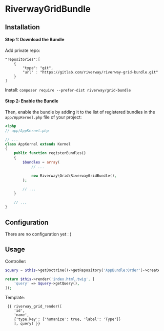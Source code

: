 RiverwayGridBundle
================

Installation
------------
#### Step 1: Download the Bundle
Add private repo:
```
"repositories":[
    {
        "type": "git",
        "url" : "https://gitlab.com/riverway/riverway-grid-bundle.git"
    }
]
```
Install:
```composer require --prefer-dist riverway/grid-bundle```

#### Step 2: Enable the Bundle

Then, enable the bundle by adding it to the list of registered bundles
in the `app/AppKernel.php` file of your project:

```php
<?php
// app/AppKernel.php

// ...
class AppKernel extends Kernel
{
    public function registerBundles()
    {
        $bundles = array(
            // ...

            new Riverway\Grid\RiverwayGridBundle(),
        );

        // ...
    }

    // ...
}
```

Configuration
-------------
There are no configuration yet : )

Usage
-----
Controller:
```php
$query = $this->getDoctrine()->getRepository('AppBundle:Order')->createQueryBuilder('o')->getQuery();

return $this->render('index.html.twig', [
    'query' => $query->getQuery(),
]);

```

Template:
```
 {{ riverway_grid_render([
    'id',
    'name',
    {'type.key': {'humanize': true, 'label': 'Type'}}
    ], query) }}
```
